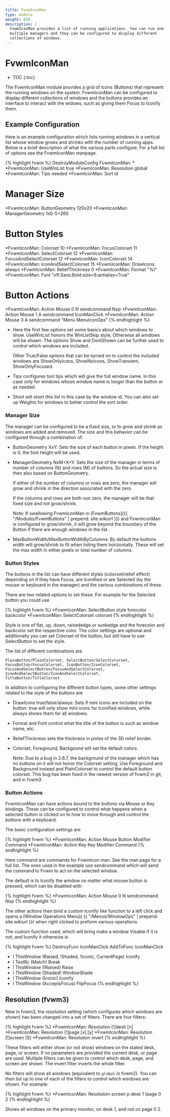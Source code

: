 ```yaml
---
title: FvwmIconMan
type: module
weight: 850
description: |
  FvwmIconMan provides a list of running applications. You can run one or
  multiple managers and they can be configured to display different
  collections of windows.
---
```

# FvwmIconMan

* TOC
{:toc}

The FvwmIconMan module provides a grid of Icons (Buttons) that represent
the running windows on the system. FvwmIconMan can be configured to
display different collections of windows and the buttons provides an
interface to interact with the widows, such as giving them Focus
to Iconify them.

## Example Configuration

Here is an example configuration which lists running windows in a
vertical list whose window grows and shrinks with the number of running
apps. Below is a brief description of what the various parts configure.
For a full list of options see the FvwmIconMan manpage.

{% highlight fvwm %}
DestroyModuleConfig FvwmIconMan: *
*FvwmIconMan: UseWinList true
*FvwmIconMan: Resolution global
*FvwmIconMan: Tips needed
*FvwmIconMan: Sort id

# Manager Size
*FvwmIconMan: ButtonGeometry 120x20
*FvwmIconMan: ManagerGeometry 1x0-5+260

# Button Styles
*FvwmIconMan: Colorset 10
*FvwmIconMan: FocusColorset 11
*FvwmIconMan: SelectColorset 12
*FvwmIconMan: FocusAndSelectColorset 12
*FvwmIconMan: IconColorset 14
*FvwmIconMan: IconAndSelectColorset 15
*FvwmIconMan: DrawIcons always
*FvwmIconMan: ReliefThickness 0
*FvwmIconMan: Format "%t"
*FvwmIconMan: Font "xft:Sans:Bold:size=8:antialias=True"

# Button Actions
*FvwmIconMan: Action Mouse 0 N sendcommand Nop
*FvwmIconMan: Action Mouse 1 A sendcommand IconManClick
*FvwmIconMan: Action Mouse 3 A sendcommand "Menu MenuIconOps"
{% endhighlight %}

+ Here the first few options set some basics about which windows to show.
  UseWinList honors the WinListSkip style, Otherwise all windows will be
  shown. The options Show and DontShown can be further used to control
  which windows are included.

  Other True/False options that can be turned on to control the included
  windows are ShowOnlyIcons, ShowNoIcons, ShowTransient, ShowOnlyFocused.

+ Tips configures tool tips which will give the full window name. In this
  case only for windows whose window name is longer than the button or
  as needed.

+ Short will short this list in this case by the window id. You can also
  set up Weights for windows to better control the sort order.


### Manager Size

The manager can be configured to be a fixed size, or to grow and shrink
as windows are added and removed. The size and this behavior can be configured
through a combination of:

+ ButtonGeometry XxY: Sets the size of each button in pixels. If the height
  is 0, the font height will be used.

+ ManagerGeometry NxM+X+Y: Sets the size of the manager in terms of number
  of columns (N) and rows (M) of buttons. So the actual size is then also
  based on ButtonGeometry.

  If either of the number of columns or rows are zero, the manager will
  grow and shrink in the direction associated with the zero.

  If the columns and rows are both non zero, the manager will be that
  fixed size and not grow/shrink.

  Note: If swallowing FvwmIconMan in
  [FvwmButtons]({{ "/Modules/FvwmButtons" | prepend: site.wikiurl }})
  and FvwmIconMan is configured to grow/shrink, it will grow beyond
  the boundary of the Button if there are enough windows in the list.

+ MaxButtonWidth/MaxButtonWidthByColumns: By default the buttons width
  will grow/shrink to fit when listing them horizontally. These will
  set the max width in either pixels or total number of columns.

### Button Styles

The buttons in the list can have different styles (colorset/relief effect)
depending on if they have Focus, are Iconified or are Selected (by the
mouse or keyboard in the manager) and the various combinations of these.

There are two related options to set these. For example for the Selected
button you could use

{% highlight fvwm %}
*FvwmIconMan: SelectButton style forecolor backcolor
*FvwmIconMan: SelectColorset colorset
{% endhighlight %}

Style is one of flat, up, down, raisededge or sunkedge and the forecolor
and backcolor set the respective color. The color settings are optional
and additionally you can set Colorset of the button, but still have to
use SelectButton to set the style.

The list of different combinations are

    PlainButton/PlainColorset, SelectButton/SelectColorset,
    FocusButton/FocusColorset, IconButton/IconColorset,
    FocusAndSelectButton/FocusAndSelectColorset,
    IconAndSelectButton/IconAndSelectColorset,
    TitleButton/TitleClorset

In addition to configuring the different button types, some other settings
related to the style of the buttons are

+ DrawIcons true/false/always: Sets if mini icons are included on the button.
  true will only show mini icons for Iconified windows, while always shows
  them for all windows.

+ Format and Font control what the title of the button is such as window
  name, etc.

+ ReliefThickness sets the thickness in pixles of the 3D relief border.

+ Colorset, Foreground, Backgound will set the default colors.

  Note: Due to a bug in 2.6.7, the background of the manager which
  has no buttons on it will not honor the Colorset setting. Use
  Foreground and Background instead and PlainColorset to control
  the default button colorset. This bug has been fixed in the newest
  version of fvwm2 in git, and in fvwm3.

### Button Actions

FvwmIconMan can have actions bound to the buttons via Mouse or Key
bindings. These can be configured to control what happens when a
selected button is clicked on to how to move through and control
the buttons with a keyboard.

The basic configuration settings are

{% highlight fvwm %}
*FvwmIconMan: Action Mouse Button Modifier Command
*FvwmIconMan: Action Key Key Modifier Command
{% endhighlight %}

Here command are commands for FvwmIcon man. See the man page for a full
list. The ones used in the example use sendcommand which will send
the command to Fvwm to act on the selected window.

The default is to Iconify the window no matter what mouse button is pressed,
which can be disabled with

{% highlight fvwm %}
*FvwmIconMan: Action Mouse 0 N sendcommand Nop
{% endhighlight %}

The other actions then bind a custom Iconfiy like function to a left click
and opens a [Window Operations Menu](
{{ "/Menus/WindowOps" | prepend: site.wikiurl }}) when right clicked to
preform various operations.

The custom function used, which will bring make a window Visable if it is not,
and Iconify it otherwise is

{% highlight fvwm %}
DestroyFunc IconManClick
AddToFunc   IconManClick
+ I ThisWindow (Raised, !Shaded, !Iconic, CurrentPage) Iconify
+ I TestRc (Match) Break
+ I ThisWindow (!Raised) Raise
+ I ThisWindow (Shaded) WindowShade
+ I ThisWindow (Iconic) Iconify
+ I ThisWindow (AcceptsFocus) FlipFocus
{% endhighlight %}

## Resolution (fvwm3)

New in fvwm3, the resolution setting (which configures which windows are shown)
has been changed into a set of filters. There are four filters:

{% highlight fvwm %}
*FvwmIconMan: Resolution [!]desk [n]
*FvwmIconMan: Resolution [!]page [x] [y]
*FvwmIconMan: Resolution [!]screen [S]
*FvwmIconMan: Resolution invert
{% endhighlight %}

These filters will either show (or not show) windows on the stated
desk, page, or screen. If no parameters are provided the current
desk, or page are used. Multiple filters can be given to
control which desk, page, and screen are shown. The invert filter
inverts the whole filter.

No filters will show all windows (equivalent to `global` in fvwm2).
You can then list up to one of each of the filters to control which
windows are shown. For example:

{% highlight fvwm %}
*FvwmIconMan: Resolution screen p desk 1 !page 0 2
{% endhighlight %}

Shows all windows on the primary monitor, on desk 1, and not on page 0 2.

